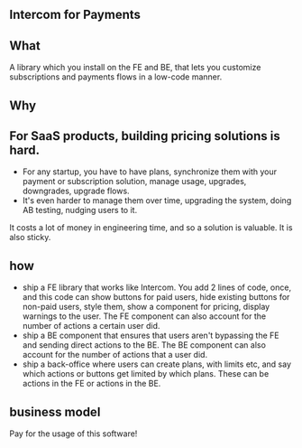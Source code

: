 ## Intercom for Payments

## What

A library which you install on the FE and BE, that lets you customize subscriptions and payments flows in a low-code manner.

## Why

## For SaaS products, building pricing solutions is hard.  
- For any startup, you have to have plans, synchronize them with your payment or subscription solution, manage usage, upgrades, downgrades, upgrade flows.
- It's even harder to manage them over time, upgrading the system, doing AB testing, nudging users to it.

It costs a lot of money in engineering time, and so a solution is valuable. It is also sticky. 

## how

- ship a FE library that works like Intercom. You add 2 lines of code, once, and this code can show buttons for paid users, hide existing buttons for non-paid users, style them, show a component for pricing, display warnings to the user. The FE component can also account for the number of actions a certain user did.
- ship a BE component that ensures that users aren't bypassing the FE and sending direct actions to the BE. The BE component can also account for the number of actions that a user did.
- ship a back-office where users can create plans, with limits etc, and say which actions or buttons get limited by which plans. These can be actions in the FE or actions in the BE.

## business model

Pay for the usage of this software!
